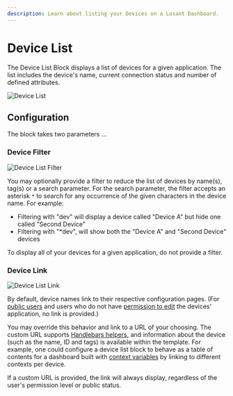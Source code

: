 ```yaml
---
description: Learn about listing your Devices on a Losant Dashboard.
---
```


# Device List

The Device List Block displays a list of devices for a given application. The list includes the device's name, current connection status and number of defined attributes.

![Device List](/images/dashboards/devices-example.png "Device List")

## Configuration

The block takes two parameters ...

### Device Filter

![Device List Filter](/images/dashboards/devices-filter.png "Device List Filter")

You may optionally provide a filter to reduce the list of devices by name(s), tag(s) or a search parameter. For the search parameter, the filter accepts an asterisk `*` to search for any occurrence of the given characters in the device name. For example:

* Filtering with "dev" will display a device called "Device A" but hide one called "Second Device"
* Filtering with "\*dev", will show both the "Device A" and "Second Device" devices

To display all of your devices for a given application, do not provide a filter.

### Device Link

![Device List Link](/images/dashboards/devices-link.png "Device List Link")

By default, device names link to their respective configuration pages. (For [public users](/dashboards/overview/#dashboard-access-control) and users who do not have [permission to edit](/organizations/members/#member-roles) the devices' application, no link is provided.)

You may override this behavior and link to a URL of your choosing. The custom URL supports [Handlebars helpers](/workflows/accessing-payload-data/#string-templates), and information about the device (such as the name, ID and tags) is available within the template. For example, one could configure a device list block to behave as a table of contents for a dashboard built with [context variables](/dashboards/context-variables/) by linking to different contexts per device.

If a custom URL is provided, the link will always display, regardless of the user's permission level or public status.
